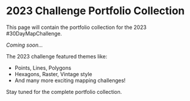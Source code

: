 # 2023 Challenge Portfolio Collection

This page will contain the portfolio collection for the 2023 #30DayMapChallenge.

*Coming soon...*

The 2023 challenge featured themes like:
- Points, Lines, Polygons
- Hexagons, Raster, Vintage style
- And many more exciting mapping challenges!

Stay tuned for the complete portfolio collection. 